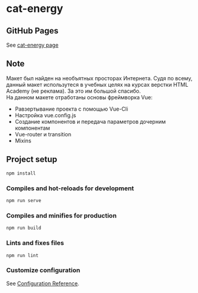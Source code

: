 # cat-energy
## GitHub Pages
See [cat-energy page](https://simskiy.github.io/cat-energy)

## Note
Макет был найден на необъятных просторах Интернета. Судя по всему, данный макет использутеся в учебных целях на курсах верстки HTML Academy (не реклама). За это им большой спасибо.  
На данном макете отработаны основы фреймворка Vue:
- Равзертывание проекта с помощью Vue-Cli
- Настройка vue.config.js
- Создание компонентов и передача параметров дочерним компонентам
- Vue-router и transition
- Mixins

## Project setup
```
npm install
```
### Compiles and hot-reloads for development
```
npm run serve
```
### Compiles and minifies for production
```
npm run build
```
### Lints and fixes files
```
npm run lint
```
### Customize configuration
See [Configuration Reference](https://cli.vuejs.org/config/).
